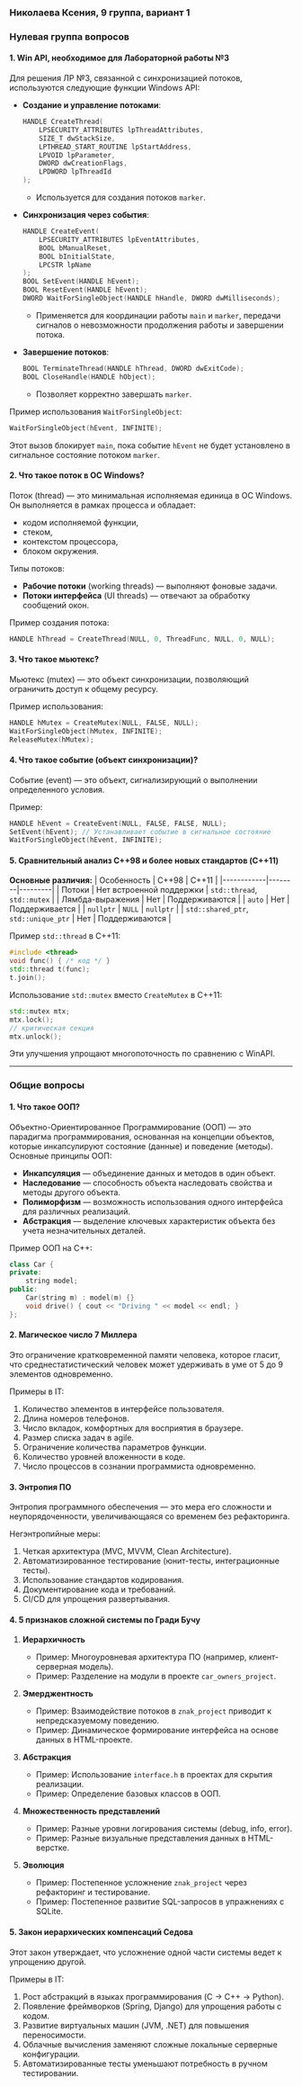 ### Николаева Ксения, 9 группа, вариант 1

### Нулевая группа вопросов

#### 1. Win API, необходимое для Лабораторной работы №3

Для решения ЛР №3, связанной с синхронизацией потоков, используются следующие функции Windows API:

- **Создание и управление потоками**:
  ```c
  HANDLE CreateThread(
      LPSECURITY_ATTRIBUTES lpThreadAttributes,
      SIZE_T dwStackSize,
      LPTHREAD_START_ROUTINE lpStartAddress,
      LPVOID lpParameter,
      DWORD dwCreationFlags,
      LPDWORD lpThreadId
  );
  ```
  - Используется для создания потоков `marker`.

- **Синхронизация через события**:
  ```c
  HANDLE CreateEvent(
      LPSECURITY_ATTRIBUTES lpEventAttributes,
      BOOL bManualReset,
      BOOL bInitialState,
      LPCSTR lpName
  );
  BOOL SetEvent(HANDLE hEvent);
  BOOL ResetEvent(HANDLE hEvent);
  DWORD WaitForSingleObject(HANDLE hHandle, DWORD dwMilliseconds);
  ```
  - Применяется для координации работы `main` и `marker`, передачи сигналов о невозможности продолжения работы и завершении потока.

- **Завершение потоков**:
  ```c
  BOOL TerminateThread(HANDLE hThread, DWORD dwExitCode);
  BOOL CloseHandle(HANDLE hObject);
  ```
  - Позволяет корректно завершать `marker`.

Пример использования `WaitForSingleObject`:
```c
WaitForSingleObject(hEvent, INFINITE);
```
Этот вызов блокирует `main`, пока событие `hEvent` не будет установлено в сигнальное состояние потоком `marker`.

#### 2. Что такое поток в ОС Windows?

Поток (thread) — это минимальная исполняемая единица в ОС Windows. Он выполняется в рамках процесса и обладает:

- кодом исполняемой функции,
- стеком,
- контекстом процессора,
- блоком окружения.

Типы потоков:
- **Рабочие потоки** (working threads) — выполняют фоновые задачи.
- **Потоки интерфейса** (UI threads) — отвечают за обработку сообщений окон.

Пример создания потока:
```c
HANDLE hThread = CreateThread(NULL, 0, ThreadFunc, NULL, 0, NULL);
```

#### 3. Что такое мьютекс?

Мьютекс (mutex) — это объект синхронизации, позволяющий ограничить доступ к общему ресурсу.

Пример использования:
```c
HANDLE hMutex = CreateMutex(NULL, FALSE, NULL);
WaitForSingleObject(hMutex, INFINITE);
ReleaseMutex(hMutex);
```

#### 4. Что такое событие (объект синхронизации)?

Событие (event) — это объект, сигнализирующий о выполнении определенного условия.

Пример:
```c
HANDLE hEvent = CreateEvent(NULL, FALSE, FALSE, NULL);
SetEvent(hEvent); // Устанавливает событие в сигнальное состояние
WaitForSingleObject(hEvent, INFINITE);
```

#### 5. Сравнительный анализ C++98 и более новых стандартов (C++11)

**Основные различия:**
| Особенность | C++98 | C++11 |
|------------|--------|---------|
| Потоки | Нет встроенной поддержки | `std::thread`, `std::mutex` |
| Лямбда-выражения | Нет | Поддерживаются |
| `auto` | Нет | Поддерживается |
| `nullptr` | `NULL` | `nullptr` |
| `std::shared_ptr`, `std::unique_ptr` | Нет | Поддерживаются |

Пример `std::thread` в C++11:
```cpp
#include <thread>
void func() { /* код */ }
std::thread t(func);
t.join();
```

Использование `std::mutex` вместо `CreateMutex` в C++11:
```cpp
std::mutex mtx;
mtx.lock();
// критическая секция
mtx.unlock();
```

Эти улучшения упрощают многопоточность по сравнению с WinAPI.

---

### Общие вопросы

#### 1. Что такое ООП?
Объектно-Ориентированное Программирование (ООП) — это парадигма программирования, основанная на концепции объектов, которые инкапсулируют состояние (данные) и поведение (методы). Основные принципы ООП:
- **Инкапсуляция** — объединение данных и методов в один объект.
- **Наследование** — способность объекта наследовать свойства и методы другого объекта.
- **Полиморфизм** — возможность использования одного интерфейса для различных реализаций.
- **Абстракция** — выделение ключевых характеристик объекта без учета незначительных деталей.

Пример ООП на C++:
```cpp
class Car {
private:
    string model;
public:
    Car(string m) : model(m) {}
    void drive() { cout << "Driving " << model << endl; }
};
```

#### 2. Магическое число 7 Миллера
Это ограничение кратковременной памяти человека, которое гласит, что среднестатистический человек может удерживать в уме от 5 до 9 элементов одновременно.

Примеры в IT:
1. Количество элементов в интерфейсе пользователя.
2. Длина номеров телефонов.
3. Число вкладок, комфортных для восприятия в браузере.
4. Размер списка задач в agile.
5. Ограничение количества параметров функции.
6. Количество уровней вложенности в коде.
7. Число процессов в сознании программиста одновременно.

#### 3. Энтропия ПО
Энтропия программного обеспечения — это мера его сложности и неупорядоченности, увеличивающаяся со временем без рефакторинга.

Негэнтропийные меры:
1. Четкая архитектура (MVC, MVVM, Clean Architecture).
2. Автоматизированное тестирование (юнит-тесты, интеграционные тесты).
3. Использование стандартов кодирования.
4. Документирование кода и требований.
5. CI/CD для упрощения развертывания.

#### 4. 5 признаков сложной системы по Гради Бучу
1. **Иерархичность**
   - Пример: Многоуровневая архитектура ПО (например, клиент-серверная модель).
   - Пример: Разделение на модули в проекте `car_owners_project`.

2. **Эмерджентность**
   - Пример: Взаимодействие потоков в `znak_project` приводит к непредсказуемому поведению.
   - Пример: Динамическое формирование интерфейса на основе данных в HTML-проекте.

3. **Абстракция**
   - Пример: Использование `interface.h` в проектах для скрытия реализации.
   - Пример: Определение базовых классов в ООП.

4. **Множественность представлений**
   - Пример: Разные уровни логирования системы (debug, info, error).
   - Пример: Разные визуальные представления данных в HTML-верстке.

5. **Эволюция**
   - Пример: Постепенное усложнение `znak_project` через рефакторинг и тестирование.
   - Пример: Постепенное развитие SQL-запросов в упражнениях с SQLite.

#### 5. Закон иерархических компенсаций Седова
Этот закон утверждает, что усложнение одной части системы ведет к упрощению другой.

Примеры в IT:
1. Рост абстракций в языках программирования (C → C++ → Python).
2. Появление фреймворков (Spring, Django) для упрощения работы с кодом.
3. Развитие виртуальных машин (JVM, .NET) для повышения переносимости.
4. Облачные вычисления заменяют сложные локальные серверные конфигурации.
5. Автоматизированные тесты уменьшают потребность в ручном тестировании.



